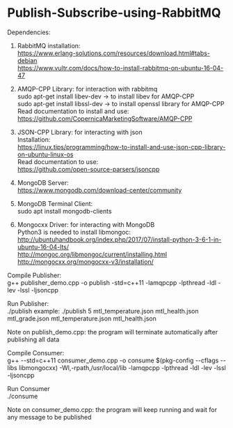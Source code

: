 # Publish-Subscribe-using-RabbitMQ

﻿Dependencies:   
1. RabbitMQ installation:   
https://www.erlang-solutions.com/resources/download.html#tabs-debian   
https://www.vultr.com/docs/how-to-install-rabbitmq-on-ubuntu-16-04-47    
   
   
1. AMQP-CPP Library: for interaction with rabbitmq   
sudo apt-get install libev-dev -&gt; to install libev for AMQP-CPP   
sudo apt-get install libssl-dev -&gt; to install openssl library for AMQP-CPP   
Read documentation to install and use:   
https://github.com/CopernicaMarketingSoftware/AMQP-CPP    
   
   
1. JSON-CPP Library: for interacting with json   
Installation:   
https://linux.tips/programming/how-to-install-and-use-json-cpp-library-on-ubuntu-linux-os    
Read documentation to use:   
https://github.com/open-source-parsers/jsoncpp    
   
   
1. MongoDB Server:   
https://www.mongodb.com/download-center/community   
   
   
1. MongoDB Terminal Client:   
sudo apt install mongodb-clients   
   
   
1. Mongocxx Driver: for interacting with MongoDB   
Python3 is needed to install libmongoc:   
http://ubuntuhandbook.org/index.php/2017/07/install-python-3-6-1-in-ubuntu-16-04-lts/    
http://mongoc.org/libmongoc/current/installing.html   
http://mongocxx.org/mongocxx-v3/installation/    
   
   
Compile Publisher:   
g++ publisher_demo.cpp -o publish -std=c++11 -lamqpcpp -lpthread -ldl -lev -lssl -ljsoncpp   

Run Publisher:   
./publish <number of publishers> <json files>
example:
./publish 5 mtl_temperature.json mtl_health.json mtl_grade.json mtl_temperature.json mtl_health.json  
   
   Note on publish_demo.cpp: the program will terminate automatically after publishing all data
   
   
Compile Consumer:   
g++ --std=c++11 consumer_demo.cpp -o consume $(pkg-config --cflags --libs libmongocxx) -Wl,-rpath,/usr/local/lib -lamqpcpp -lpthread -ldl -lev -lssl -ljsoncpp    

Run Consumer   
./consume
   
   Note on consumer_demo.cpp: the program will keep running and wait for any message to be published

